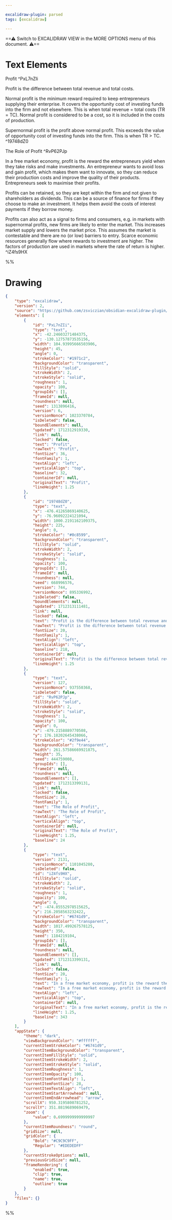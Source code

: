 ```yaml
---

excalidraw-plugin: parsed
tags: [excalidraw]

---
```

==⚠  Switch to EXCALIDRAW VIEW in the MORE OPTIONS menu of this document. ⚠==


# Text Elements
Profit ^PxL7nZIi

Profit is the difference between total revenue and total costs. 

Normal profit is the minimum reward required to keep entrepreneurs supplying their enterprise. 
It covers the opportunity cost of investing funds into the firm and not elsewhere. This is when 
total revenue = total costs (TR = TC). Normal profit is considered to be a cost, so it is included 
in the costs of production.

Supernormal profit is the profit above normal profit. This exceeds the value of opportunity cost of
investing funds into the firm. This is when TR > TC. ^19748dZ0

The Role of Profit ^RvP62PJp

In a free market economy, profit is the reward the entrepreneurs yield when they take risks and make
investments. An entrepreneur wants to avoid loss and gain profit, which makes them want to innovate,
so they can reduce their production costs and improve the quality of their products. Entrepreneurs
seek to maximise their profits.

Profits can be retained, so they are kept within the firm and not given to shareholders as dividends.
This can be a source of finance for firms if they choose to make an investment. It helps them avoid
the costs of interest payments if they borrow money.

Profits can also act as a signal to firms and consumers, e.g. in markets with supernormal profits, new
firms are likely to enter the market. This increases market supply and lowers the market price. This
assumes the market is contestable and there are no (or low) barriers to entry. Scarce economic
resources generally flow where rewards to investment are higher. The factors of production are used
in markets where the rate of return is higher. ^iZ4fs9HX

%%
# Drawing
```json
{
	"type": "excalidraw",
	"version": 2,
	"source": "https://github.com/zsviczian/obsidian-excalidraw-plugin/releases/tag/2.0.3",
	"elements": [
		{
			"id": "PxL7nZIi",
			"type": "text",
			"x": -42.24603271484375,
			"y": -130.12757873535156,
			"width": 104.93995666503906,
			"height": 45,
			"angle": 0,
			"strokeColor": "#1971c2",
			"backgroundColor": "transparent",
			"fillStyle": "solid",
			"strokeWidth": 2,
			"strokeStyle": "solid",
			"roughness": 1,
			"opacity": 100,
			"groupIds": [],
			"frameId": null,
			"roundness": null,
			"seed": 1313896416,
			"version": 6,
			"versionNonce": 1023370784,
			"isDeleted": false,
			"boundElements": null,
			"updated": 1712312919330,
			"link": null,
			"locked": false,
			"text": "Profit",
			"rawText": "Profit",
			"fontSize": 36,
			"fontFamily": 1,
			"textAlign": "left",
			"verticalAlign": "top",
			"baseline": 32,
			"containerId": null,
			"originalText": "Profit",
			"lineHeight": 1.25
		},
		{
			"id": "19748dZ0",
			"type": "text",
			"x": -476.41265869140625,
			"y": -76.96092224121094,
			"width": 1000.2191162109375,
			"height": 225,
			"angle": 0,
			"strokeColor": "#0c8599",
			"backgroundColor": "transparent",
			"fillStyle": "solid",
			"strokeWidth": 2,
			"strokeStyle": "solid",
			"roughness": 1,
			"opacity": 100,
			"groupIds": [],
			"frameId": null,
			"roundness": null,
			"seed": 668996576,
			"version": 744,
			"versionNonce": 895336992,
			"isDeleted": false,
			"boundElements": null,
			"updated": 1712313111481,
			"link": null,
			"locked": false,
			"text": "Profit is the difference between total revenue and total costs. \n\nNormal profit is the minimum reward required to keep entrepreneurs supplying their enterprise. \nIt covers the opportunity cost of investing funds into the firm and not elsewhere. This is when \ntotal revenue = total costs (TR = TC). Normal profit is considered to be a cost, so it is included \nin the costs of production.\n\nSupernormal profit is the profit above normal profit. This exceeds the value of opportunity cost of\ninvesting funds into the firm. This is when TR > TC.",
			"rawText": "Profit is the difference between total revenue and total costs. \n\nNormal profit is the minimum reward required to keep entrepreneurs supplying their enterprise. \nIt covers the opportunity cost of investing funds into the firm and not elsewhere. This is when \ntotal revenue = total costs (TR = TC). Normal profit is considered to be a cost, so it is included \nin the costs of production.\n\nSupernormal profit is the profit above normal profit. This exceeds the value of opportunity cost of\ninvesting funds into the firm. This is when TR > TC.",
			"fontSize": 20,
			"fontFamily": 1,
			"textAlign": "left",
			"verticalAlign": "top",
			"baseline": 218,
			"containerId": null,
			"originalText": "Profit is the difference between total revenue and total costs. \n\nNormal profit is the minimum reward required to keep entrepreneurs supplying their enterprise. \nIt covers the opportunity cost of investing funds into the firm and not elsewhere. This is when \ntotal revenue = total costs (TR = TC). Normal profit is considered to be a cost, so it is included \nin the costs of production.\n\nSupernormal profit is the profit above normal profit. This exceeds the value of opportunity cost of\ninvesting funds into the firm. This is when TR > TC.",
			"lineHeight": 1.25
		},
		{
			"type": "text",
			"version": 127,
			"versionNonce": 937550368,
			"isDeleted": false,
			"id": "RvP62PJp",
			"fillStyle": "solid",
			"strokeWidth": 2,
			"strokeStyle": "solid",
			"roughness": 1,
			"opacity": 100,
			"angle": 0,
			"x": -479.2158889770508,
			"y": 176.18202645438066,
			"strokeColor": "#2f9e44",
			"backgroundColor": "transparent",
			"width": 261.57586669921875,
			"height": 35,
			"seed": 444759008,
			"groupIds": [],
			"frameId": null,
			"roundness": null,
			"boundElements": [],
			"updated": 1712313399131,
			"link": null,
			"locked": false,
			"fontSize": 28,
			"fontFamily": 1,
			"text": "The Role of Profit",
			"rawText": "The Role of Profit",
			"textAlign": "left",
			"verticalAlign": "top",
			"containerId": null,
			"originalText": "The Role of Profit",
			"lineHeight": 1.25,
			"baseline": 24
		},
		{
			"type": "text",
			"version": 2131,
			"versionNonce": 1101045280,
			"isDeleted": false,
			"id": "iZ4fs9HX",
			"fillStyle": "solid",
			"strokeWidth": 2,
			"strokeStyle": "solid",
			"roughness": 1,
			"opacity": 100,
			"angle": 0,
			"x": -474.85552978515625,
			"y": 216.2058563232422,
			"strokeColor": "#6741d9",
			"backgroundColor": "transparent",
			"width": 1017.499267578125,
			"height": 350,
			"seed": 1184219104,
			"groupIds": [],
			"frameId": null,
			"roundness": null,
			"boundElements": [],
			"updated": 1712313399131,
			"link": null,
			"locked": false,
			"fontSize": 20,
			"fontFamily": 1,
			"text": "In a free market economy, profit is the reward the entrepreneurs yield when they take risks and make\ninvestments. An entrepreneur wants to avoid loss and gain profit, which makes them want to innovate,\nso they can reduce their production costs and improve the quality of their products. Entrepreneurs\nseek to maximise their profits.\n\nProfits can be retained, so they are kept within the firm and not given to shareholders as dividends.\nThis can be a source of finance for firms if they choose to make an investment. It helps them avoid\nthe costs of interest payments if they borrow money.\n\nProfits can also act as a signal to firms and consumers, e.g. in markets with supernormal profits, new\nfirms are likely to enter the market. This increases market supply and lowers the market price. This\nassumes the market is contestable and there are no (or low) barriers to entry. Scarce economic\nresources generally flow where rewards to investment are higher. The factors of production are used\nin markets where the rate of return is higher.",
			"rawText": "In a free market economy, profit is the reward the entrepreneurs yield when they take risks and make\ninvestments. An entrepreneur wants to avoid loss and gain profit, which makes them want to innovate,\nso they can reduce their production costs and improve the quality of their products. Entrepreneurs\nseek to maximise their profits.\n\nProfits can be retained, so they are kept within the firm and not given to shareholders as dividends.\nThis can be a source of finance for firms if they choose to make an investment. It helps them avoid\nthe costs of interest payments if they borrow money.\n\nProfits can also act as a signal to firms and consumers, e.g. in markets with supernormal profits, new\nfirms are likely to enter the market. This increases market supply and lowers the market price. This\nassumes the market is contestable and there are no (or low) barriers to entry. Scarce economic\nresources generally flow where rewards to investment are higher. The factors of production are used\nin markets where the rate of return is higher.",
			"textAlign": "left",
			"verticalAlign": "top",
			"containerId": null,
			"originalText": "In a free market economy, profit is the reward the entrepreneurs yield when they take risks and make\ninvestments. An entrepreneur wants to avoid loss and gain profit, which makes them want to innovate,\nso they can reduce their production costs and improve the quality of their products. Entrepreneurs\nseek to maximise their profits.\n\nProfits can be retained, so they are kept within the firm and not given to shareholders as dividends.\nThis can be a source of finance for firms if they choose to make an investment. It helps them avoid\nthe costs of interest payments if they borrow money.\n\nProfits can also act as a signal to firms and consumers, e.g. in markets with supernormal profits, new\nfirms are likely to enter the market. This increases market supply and lowers the market price. This\nassumes the market is contestable and there are no (or low) barriers to entry. Scarce economic\nresources generally flow where rewards to investment are higher. The factors of production are used\nin markets where the rate of return is higher.",
			"lineHeight": 1.25,
			"baseline": 343
		}
	],
	"appState": {
		"theme": "dark",
		"viewBackgroundColor": "#ffffff",
		"currentItemStrokeColor": "#6741d9",
		"currentItemBackgroundColor": "transparent",
		"currentItemFillStyle": "solid",
		"currentItemStrokeWidth": 2,
		"currentItemStrokeStyle": "solid",
		"currentItemRoughness": 1,
		"currentItemOpacity": 100,
		"currentItemFontFamily": 1,
		"currentItemFontSize": 28,
		"currentItemTextAlign": "left",
		"currentItemStartArrowhead": null,
		"currentItemEndArrowhead": "arrow",
		"scrollX": 950.3195800781252,
		"scrollY": 351.8819689069479,
		"zoom": {
			"value": 0.6999999999999997
		},
		"currentItemRoundness": "round",
		"gridSize": null,
		"gridColor": {
			"Bold": "#C9C9C9FF",
			"Regular": "#EDEDEDFF"
		},
		"currentStrokeOptions": null,
		"previousGridSize": null,
		"frameRendering": {
			"enabled": true,
			"clip": true,
			"name": true,
			"outline": true
		}
	},
	"files": {}
}
```
%%